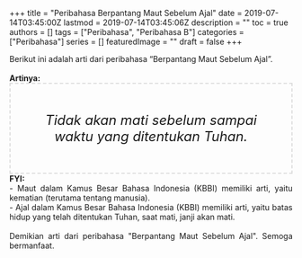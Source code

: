 +++
title = "Peribahasa Berpantang Maut Sebelum Ajal"
date = 2019-07-14T03:45:00Z
lastmod = 2019-07-14T03:45:06Z
description = ""
toc = true
authors = []
tags = ["Peribahasa", "Peribahasa B"]
categories = ["Peribahasa"]
series = []
featuredImage = ""
draft = false
+++

<div dir="ltr" style="text-align: left;" trbidi="on"><div style="text-align: justify;">Berikut ini adalah arti dari peribahasa “Berpantang Maut Sebelum Ajal”.</div><br /><div style="text-align: justify;"><b>Artinya:</b></div><div style="border: 2px dashed #ddd; font-size: 24px; height: auto; margin: 0 auto; padding: 50px; text-align: center; width: auto;"><i>Tidak akan mati sebelum sampai waktu yang ditentukan Tuhan.</i></div><div style="text-align: justify;"><b>FYI:</b><br />- Maut dalam Kamus Besar Bahasa Indonesia (KBBI) memiliki arti, yaitu kematian (terutama tentang manusia).<br />- Ajal dalam Kamus Besar Bahasa Indonesia (KBBI) memiliki arti, yaitu batas hidup yang telah ditentukan Tuhan, saat mati, janji akan mati. <br /><br /></div><div style="text-align: justify;">Demikian arti dari peribahasa "Berpantang Maut Sebelum Ajal". Semoga bermanfaat.</div></div>
